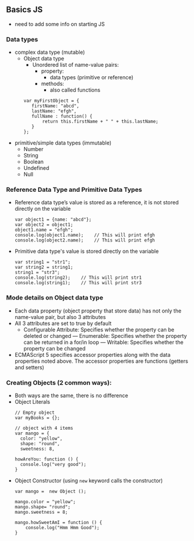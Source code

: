 ## Basics JS
 - need to add some info on starting JS

### Data types
 - complex data type (mutable)
   - Object data type
     - Unordered list of name-value pairs:
       - property:
         - data types (primitive or reference)
       - methods:
         - also called functions
     ```
     var myFirstObject = {
        firstName: "abcd",
        lastName: "efgh",
        fullName : function() {
            return this.firstName + " " + this.lastName;
        }
     };
     ```
 - primitive/simple data types (immutable)
   - Number
   - String
   - Boolean
   - Undefined
   - Null

### Reference Data Type and Primitive Data Types
 - Reference data type’s value is stored as a reference, it is not stored directly on the variable
   ```
   var object1 = {name: "abcd"};
   var object2 = object1;
   object1.name = "efgh";
   console.log(object1.name);    // This will print efgh
   console.log(object2.name);    // This will print efgh
   ```
 - Primitive data type's value is stored directly on the variable
   ```
   var string1 = "str1";
   var string2 = string1;
   string1 = "str3";
   console.log(string2);    // This will print str1
   console.log(string1);    // This will print str3
   ```

### Mode details on Object data type
  - Each data property (object property that store data) has not only the name-value pair, but also 3 attributes
  - All 3 attributes are set to true by default
    - Configurable Attribute: Specifies whether the property can be deleted or changed
    — Enumerable: Specifies whether the property can be returned in a for/in loop
    — Writable: Specifies whether the property can be changed
  - ECMAScript 5 specifies accessor properties along with the data properties noted above. The accessor properties are functions (getters and setters)

### Creating Objects (2 common ways):
  - Both ways are the same, there is no difference
  - Object Literals
    ```
    // Empty object
    var myBooks = {};

    // object with 4 items
    var mango = {
      color: "yellow",
      shape: "round",
      sweetness: 8,

    howAreYou: function () {
      console.log("very good");
    }
    ```
  - Object Constructor (using `new` keyword calls the constructor)
    ```
    var mango =  new Object ();

    mango.color = "yellow";
    mango.shape= "round";
    mango.sweetness = 8;

    mango.howSweetAmI = function () {
        console.log("Hmm Hmm Good");
    }
    ```

### 

